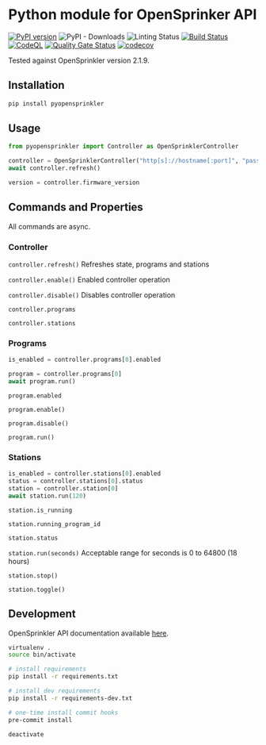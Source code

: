 # Python module for OpenSprinker API

[![PyPI version](https://badge.fury.io/py/pyopensprinkler.svg)](https://badge.fury.io/py/pyopensprinkler)
![PyPI - Downloads](https://img.shields.io/pypi/dm/pyopensprinkler)
![Linting Status](https://github.com/vinteo/py-opensprinkler/workflows/Linting/badge.svg)
[![Build Status](https://app.travis-ci.com/vinteo/py-opensprinkler.svg?branch=master)](https://travis-ci.org/vinteo/py-opensprinkler)
[![CodeQL](https://github.com/vinteo/py-opensprinkler/actions/workflows/codeql-analysis.yml/badge.svg)](https://github.com/vinteo/py-opensprinkler/actions/workflows/codeql-analysis.yml)
[![Quality Gate Status](https://sonarcloud.io/api/project_badges/measure?project=vinteo_py-opensprinkler&metric=alert_status)](https://sonarcloud.io/summary/new_code?id=vinteo_py-opensprinkler)
[![codecov](https://codecov.io/gh/vinteo/py-opensprinkler/branch/master/graph/badge.svg)](https://codecov.io/gh/vinteo/py-opensprinkler)

Tested against OpenSprinkler version 2.1.9.

## Installation

```bash
pip install pyopensprinkler
```

## Usage

```python
from pyopensprinkler import Controller as OpenSprinklerController

controller = OpenSprinklerController("http[s]://hostname[:port]", "password")
await controller.refresh()

version = controller.firmware_version
```

## Commands and Properties

All commands are async.

### Controller

`controller.refresh()`
Refreshes state, programs and stations

`controller.enable()`
Enabled controller operation

`controller.disable()`
Disables controller operation

`controller.programs`

`controller.stations`

### Programs

```python
is_enabled = controller.programs[0].enabled

program = controller.programs[0]
await program.run()
```

`program.enabled`

`program.enable()`

`program.disable()`

`program.run()`

### Stations

```python
is_enabled = controller.stations[0].enabled
status = controller.stations[0].status
station = controller.station[0]
await station.run(120)
```

`station.is_running`

`station.running_program_id`

`station.status`

`station.run(seconds)`
Acceptable range for seconds is 0 to 64800 (18 hours)

`station.stop()`

`station.toggle()`

## Development

OpenSprinkler API documentation available [here](https://openthings.freshdesk.com/support/solutions/articles/5000716363-os-api-documents).

```bash
virtualenv .
source bin/activate

# install requirements
pip install -r requirements.txt

# install dev requirements
pip install -r requirements-dev.txt

# one-time install commit hooks
pre-commit install

deactivate
```
